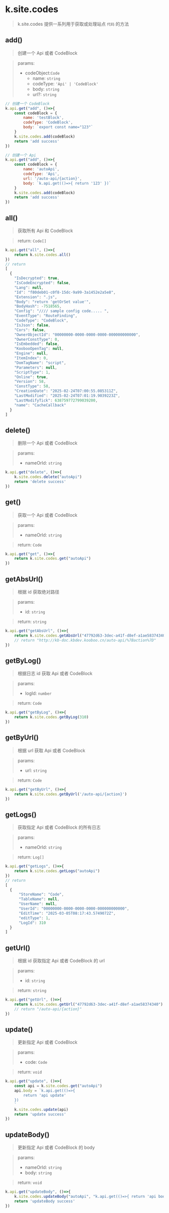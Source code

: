 # k.site.codes
> k.site.codes 提供一系列用于获取或处理站点 `代码` 的方法

## add()
> 创建一个 Api 或者 CodeBlock

> params: 
> - codeObject:`Code`
>   - name: `string`
>   - codeType: `'Api' | 'CodeBlock'`
>   - body: `string`
>   - url?: `string`

```js
// 创建一个 CodeBlock
k.api.get("add", ()=>{
    const codeBlock = {
        name: 'testBlock',
        codeType: 'CodeBlock',
        body: `export const name="123"`
    }
    k.site.codes.add(codeBlock)
    return 'add success'
})

// 创建一个 Api
k.api.get("add", ()=>{
    const codeBlock = {
        name: 'autoApi',
        codeType: 'Api',
        url: '/auto-api/{action}',
        body: `k.api.get(()=>{ return '123' })`
    }
    k.site.codes.add(codeBlock)
    return 'add success'
})
```

## all()
> 获取所有 Api 和 CodeBlock

> return: `Code[]`

```js
k.api.get("all", ()=>{
    return k.site.codes.all()
})
// return 
[
  {
    "IsDecrypted": true,
    "IsCodeEncrypted": false,
    "Lang": null,
    "Id": "f80deb01-c0f8-15dc-9a99-3a1452e2a5e8",
    "Extension": ".js",
    "Body": "return 'getOrSet value'",
    "BodyHash": -7518565,
    "Config": "//// sample config code..... ",
    "EventType": "RouteFinding",
    "CodeType": "CodeBlock",
    "IsJson": false,
    "Cors": false,
    "OwnerObjectId": "00000000-0000-0000-0000-000000000000",
    "OwnerConstType": 0,
    "IsEmbedded": false,
    "KoobooOpenTag": null,
    "Engine": null,
    "ItemIndex": 0,
    "DomTagName": "script",
    "Parameters": null,
    "ScriptType": 1,
    "Online": true,
    "Version": 58,
    "ConstType": 58,
    "CreationDate": "2025-02-24T07:00:55.085311Z",
    "LastModified": "2025-02-24T07:01:19.9039223Z",
    "LastModifyTick": 638759772799039200,
    "name": "CacheCallback"
  }
]
```

## delete()
> 删除一个 Api 或者 CodeBlock

> params: 
> - nameOrId: `string`
> 

```js
k.api.get("delete", ()=>{
    k.site.codes.delete("autoApi")
    return 'delete success'
})
```

## get()
> 获取一个 Api 或者 CodeBlock

> params: 
> - nameOrId: `string`
> 

> return: `Code`

```js
k.api.get("get", ()=>{
    return k.site.codes.get("autoApi")
})
```
## getAbsUrl()
> 根据 id 获取绝对路径

> params:
> - id: `string`

> return: `string`

```js
k.api.get("getAbsUrl", ()=>{
    return k.site.codes.getAbsUrl("47792d63-3dec-a41f-d8ef-a1ae58374340")
    // return "http://kb-doc.kbdev.kooboo.cn/auto-api/%7Baction%7D"
})
```

## getByLog()
> 根据日志 id 获取 Api 或者 CodeBlock

> params:
> - logId: `number`

> return: `Code`

```js
k.api.get("getByLog", ()=>{
    return k.site.codes.getByLog(310)
})
```

## getByUrl()
> 根据 url 获取 Api 或者 CodeBlock

> params: 
> - url: `string`

> return: `Code`

```js
k.api.get("getByUrl", ()=>{
    return k.site.codes.getByUrl('/auto-api/{action}')
})
```
## getLogs()
> 获取指定 Api 或者 CodeBlock 的所有日志

> params:
> - nameOrId: `string`

> return: `Log[]`

```js
k.api.get("getLogs", ()=>{
    return k.site.codes.getLogs("autoApi")
})
// return
[
  {
      "StoreName": "Code",
      "TableName": null,
      "UserName": null,
      "UserId": "00000000-0000-0000-0000-000000000000",
      "EditTime": "2025-03-05T08:17:43.5749072Z",
      "editType": 1,
      "LogId": 310
  }
]
```

## getUrl()
> 根据 id 获取指定 Api 或者 CodeBlock 的 url

> params:
> - id: `string`

> return: `string`

```js
k.api.get("getUrl", ()=>{
    return k.site.codes.getUrl("47792d63-3dec-a41f-d8ef-a1ae58374340")
    // return "/auto-api/{action}"
})
```

## update()
> 更新指定 Api 或者 CodeBlock

> params:
> - code: `Code`

> return: `void`

```js
k.api.get("update", ()=>{
    const api = k.site.codes.get("autoApi")
    api.body = `k.api.get(()=>{
        return 'api update'
    })
    `
    k.site.codes.update(api)
    return 'update success'
})
```

## updateBody()
> 更新指定 Api 或者 CodeBlock 的 body

> params:
> - nameOrId: `string`
> - body: `string`

> return: `void`

```js
k.api.get("updateBody", ()=>{
    k.site.codes.updateBody("autoApi", "k.api.get(()=>{ return 'api body update' })")
    return 'updateBody success'
})
```